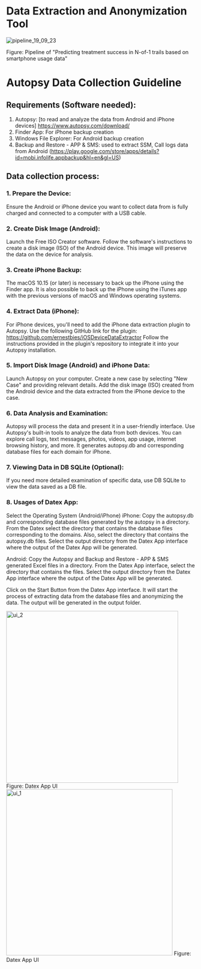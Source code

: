 # Data Extraction and Anonymization Tool 
![pipeline_19_09_23](https://github.com/asadaaron/datex/assets/98735630/f23246c1-0dd2-4e88-8a08-4176831c0b03)


Figure: Pipeline of "Predicting treatment success in N-of-1 trails based on smartphone usage data"
#  Autopsy Data Collection Guideline

##  Requirements (Software needed):
1.  Autopsy:  [to read and analyze the data from Android and iPhone devices] https://www.autopsy.com/download/
2.  Finder App: For iPhone backup creation
3. Windows File Explorer: For Android backup creation
4. Backup and Restore - APP & SMS: used to extract SSM, Call logs data from Android (https://play.google.com/store/apps/details?id=mobi.infolife.appbackup&hl=en&gl=US)


##  Data collection process:
###  1.	Prepare the Device:
Ensure the Android or iPhone device you want to collect data from is fully charged and connected to a computer with a USB cable.
###  2.	Create Disk Image (Android):
Launch the Free ISO Creator software.
Follow the software's instructions to create a disk image (ISO) of the Android device. This image will preserve the data on the device for analysis.
###  3.	Create iPhone Backup:
The macOS 10.15 (or later) is necessary to back up the iPhone using the Finder app. It is also possible to back up the iPhone using the iTunes app
with the previous versions of macOS and Windows operating systems.
###  4.	Extract Data (iPhone):
For iPhone devices, you'll need to add the iPhone data extraction plugin to Autopsy. Use the following GitHub link for the plugin: https://github.com/ernestbies/iOSDeviceDataExtractor
Follow the instructions provided in the plugin's repository to integrate it into your Autopsy installation.
###  5.	Import Disk Image (Android) and iPhone Data:
Launch Autopsy on your computer.
Create a new case by selecting "New Case" and providing relevant details.
Add the disk image (ISO) created from the Android device and the data extracted from the iPhone device to the case.
###  6.	Data Analysis and Examination:
Autopsy will process the data and present it in a user-friendly interface.
Use Autopsy's built-in tools to analyze the data from both devices. You can explore call logs, text messages, photos, videos, app usage, internet browsing history, and more. It generates autopsy.db and corresponding database files for each domain for iPhone.
###  7.	Viewing Data in DB SQLite (Optional):
If you need more detailed examination of specific data, use DB SQLite to view the data saved as a DB file.

###  8.	Usages of Datex App:
Select the Operating System (Android/iPhone)
iPhone:
Copy the autopsy.db and corresponding database files generated by the autopsy in a directory. From the Datex select the directory that contains the database files corresponding to the domains. Also, select the directory that contains the autopsy.db files. Select the output directory from the Datex App interface where the output of the Datex App will be generated. 

Android:
Copy the Autopsy and Backup and Restore - APP & SMS generated Excel files in a directory. From the Datex App interface, select the directory that contains the files. Select the output directory from the Datex App interface where the output of the Datex App will be generated. 

Click on the Start Button from the Datex App interface. It will start the process of extracting data from the database files and anonymizing the data. The output will be generated in the output folder. 

<img width="458" alt="ui_2" src="https://github.com/asadaaron/DataExtractionandAnonymization/assets/98735630/409ef9e3-dbac-4998-a89d-3f42bb94aef6">
Figure: Datex App UI
<img width="443" alt="ui_1" src="https://github.com/asadaaron/DataExtractionandAnonymization/assets/98735630/b566daac-334a-45b0-9034-2a6392e9354b">
Figure: Datex App UI
